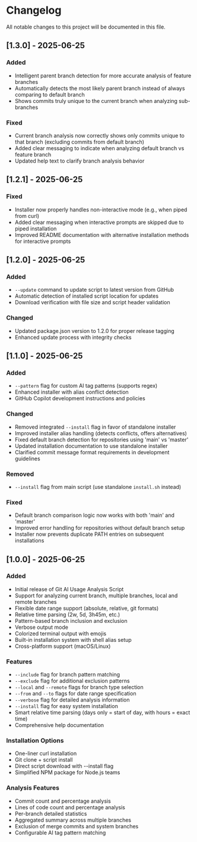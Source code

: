 # Changelog

All notable changes to this project will be documented in this file.

## [1.3.0] - 2025-06-25

### Added
- Intelligent parent branch detection for more accurate analysis of feature branches
- Automatically detects the most likely parent branch instead of always comparing to default branch
- Shows commits truly unique to the current branch when analyzing sub-branches

### Fixed
- Current branch analysis now correctly shows only commits unique to that branch (excluding commits from default branch)
- Added clear messaging to indicate when analyzing default branch vs feature branch
- Updated help text to clarify branch analysis behavior

## [1.2.1] - 2025-06-25

### Fixed
- Installer now properly handles non-interactive mode (e.g., when piped from curl)
- Added clear messaging when interactive prompts are skipped due to piped installation
- Improved README documentation with alternative installation methods for interactive prompts

## [1.2.0] - 2025-06-25

### Added
- `--update` command to update script to latest version from GitHub
- Automatic detection of installed script location for updates
- Download verification with file size and script header validation

### Changed
- Updated package.json version to 1.2.0 for proper release tagging
- Enhanced update process with integrity checks

## [1.1.0] - 2025-06-25

### Added
- `--pattern` flag for custom AI tag patterns (supports regex)
- Enhanced installer with alias conflict detection
- GitHub Copilot development instructions and policies

### Changed
- Removed integrated `--install` flag in favor of standalone installer
- Improved installer alias handling (detects conflicts, offers alternatives)
- Fixed default branch detection for repositories using 'main' vs 'master'
- Updated installation documentation to use standalone installer
- Clarified commit message format requirements in development guidelines

### Removed
- `--install` flag from main script (use standalone `install.sh` instead)

### Fixed  
- Default branch comparison logic now works with both 'main' and 'master'
- Improved error handling for repositories without default branch setup
- Installer now prevents duplicate PATH entries on subsequent installations

## [1.0.0] - 2025-06-25

### Added
- Initial release of Git AI Usage Analysis Script
- Support for analyzing current branch, multiple branches, local and remote branches
- Flexible date range support (absolute, relative, git formats)
- Relative time parsing (2w, 5d, 3h45m, etc.)
- Pattern-based branch inclusion and exclusion
- Verbose output mode
- Colorized terminal output with emojis
- Built-in installation system with shell alias setup
- Cross-platform support (macOS/Linux)

### Features
- `--include` flag for branch pattern matching
- `--exclude` flag for additional exclusion patterns
- `--local` and `--remote` flags for branch type selection
- `--from` and `--to` flags for date range specification
- `--verbose` flag for detailed analysis information
- `--install` flag for easy system installation
- Smart relative time parsing (days only = start of day, with hours = exact time)
- Comprehensive help documentation

### Installation Options
- One-liner curl installation
- Git clone + script install  
- Direct script download with --install flag
- Simplified NPM package for Node.js teams

### Analysis Features
- Commit count and percentage analysis
- Lines of code count and percentage analysis
- Per-branch detailed statistics
- Aggregated summary across multiple branches
- Exclusion of merge commits and system branches
- Configurable AI tag pattern matching
